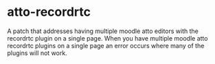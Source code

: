 # atto-recordrtc
A patch that addresses having multiple moodle atto editors with the recordrtc plugin on a single page.  When you have multiple moodle atto recordrtc plugins on a single page an error occurs where many of the plugins will not work.
